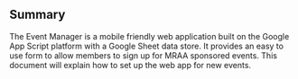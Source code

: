 ## Summary
The Event Manager is a mobile friendly web application built on the Google App Script platform with a Google Sheet data store. It provides an easy to use form to allow members to sign up for MRAA sponsored events. This document will explain how to set up the web app for new events.